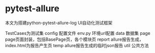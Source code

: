 # pytest-allure


本文为搭建python-pytest-allure-log UI自动化测试框架

TestCases为测试集
config 配置文件
   env.py 环境url配置
data 数据集
page page页面封装，包括BasePage页，各个模块页
report allure报告生成，index.html为报告产生页
temp allure报告生成的临时json报告
util 公共方法
